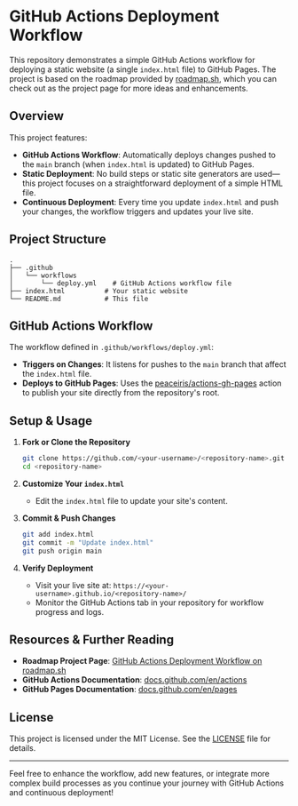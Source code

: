 # GitHub Actions Deployment Workflow

This repository demonstrates a simple GitHub Actions workflow for deploying a static website (a single `index.html` file) to GitHub Pages. The project is based on the roadmap provided by [roadmap.sh](https://roadmap.sh/projects/github-actions-deployment-workflow), which you can check out as the project page for more ideas and enhancements.

## Overview

This project features:
- **GitHub Actions Workflow**: Automatically deploys changes pushed to the `main` branch (when `index.html` is updated) to GitHub Pages.
- **Static Deployment**: No build steps or static site generators are used—this project focuses on a straightforward deployment of a simple HTML file.
- **Continuous Deployment**: Every time you update `index.html` and push your changes, the workflow triggers and updates your live site.

## Project Structure

```
.
├── .github
│   └── workflows
│       └── deploy.yml    # GitHub Actions workflow file
├── index.html          # Your static website
└── README.md           # This file
```

## GitHub Actions Workflow

The workflow defined in `.github/workflows/deploy.yml`:
- **Triggers on Changes**: It listens for pushes to the `main` branch that affect the `index.html` file.
- **Deploys to GitHub Pages**: Uses the [peaceiris/actions-gh-pages](https://github.com/peaceiris/actions-gh-pages) action to publish your site directly from the repository's root.

## Setup & Usage

1. **Fork or Clone the Repository**
   ```bash
   git clone https://github.com/<your-username>/<repository-name>.git
   cd <repository-name>
   ```

2. **Customize Your `index.html`**
   - Edit the `index.html` file to update your site's content.

3. **Commit & Push Changes**
   ```bash
   git add index.html
   git commit -m "Update index.html"
   git push origin main
   ```

4. **Verify Deployment**
   - Visit your live site at: `https://<your-username>.github.io/<repository-name>/`
   - Monitor the GitHub Actions tab in your repository for workflow progress and logs.

## Resources & Further Reading

- **Roadmap Project Page**: [GitHub Actions Deployment Workflow on roadmap.sh](https://roadmap.sh/projects/github-actions-deployment-workflow)
- **GitHub Actions Documentation**: [docs.github.com/en/actions](https://docs.github.com/en/actions)
- **GitHub Pages Documentation**: [docs.github.com/en/pages](https://docs.github.com/en/pages)

## License

This project is licensed under the MIT License. See the [LICENSE](LICENSE) file for details.

---

Feel free to enhance the workflow, add new features, or integrate more complex build processes as you continue your journey with GitHub Actions and continuous deployment!